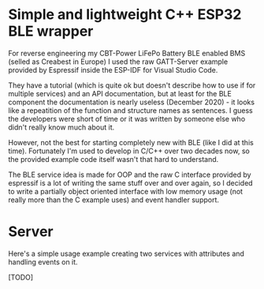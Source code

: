 # Simple and lightweight C++ ESP32 BLE wrapper

For reverse engineering my CBT-Power LiFePo Battery BLE enabled BMS (selled as Creabest in Europe) I used the raw GATT-Server example provided by Espressif inside the ESP-IDF for Visual Studio Code.

They have a tutorial (which is quite ok but doesn't describe how to use if for multiple services) and an API documentation, but at least for the BLE component the documentation is nearly useless (December 2020) - it looks like a repeatition of the function and structure names as sentences. I guess the developers were short of time or it was written by someone else who didn't really know much about it.

However, not the best for starting completely new with BLE (like I did at this time). Fortunately I'm used to develop in C/C++ over two decades now, so the provided example code itself wasn't that hard to understand.

The BLE service idea is made for OOP and the raw C interface provided by espressif is a lot of writing the same stuff over and over again, so I decided to write a partially object oriented interface with low memory usage (not really more than the C example uses) and event handler support.

# Server

Here's a simple usage example creating two services with attributes and handling events on it.

[TODO]


